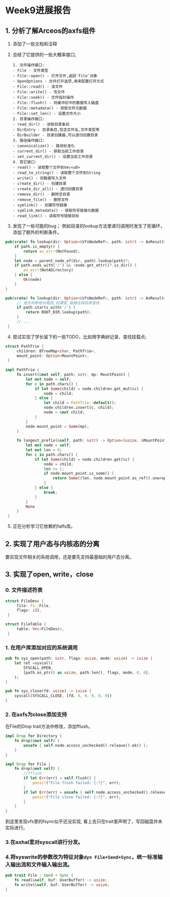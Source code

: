 # Week9进展报告

## 1. 分析了解Arceos的axfs组件

1. 添加了一些文档和注释

2. 总结了它提供的一些大概率接口;

   ```
   1. 文件操作接口:
   - File - 文件类型
   - File::open() - 打开文件,返回`File`对象
   - OpenOptions - 文件打开选项,用来配置打开方式
   - File::read() - 读文件
   - File::write() - 写文件
   - File::seek() - 文件指针操作
   - File::flush() - 将缓冲区中的数据写入磁盘
   - File::metadata() - 获取文件元数据
   - File::set_len() - 设置文件大小
   2. 目录操作接口: 
   - read_dir() - 读取目录条目
   - DirEntry - 目录条目,包含文件名,文件类型等
   - DirBuilder - 目录创建器,可以递归创建目录
   3. 路径操作接口:
   - canonicalize() - 路径标准化
   - current_dir() - 获取当前工作目录
   - set_current_dir() - 设置当前工作目录
   4. 其它接口:
   - read() - 读取整个文件到Vec<u8>
   - read_to_string() - 读取整个文件到String
   - write() - 将数据写入文件
   - create_dir() - 创建目录
   - create_dir_all() - 递归创建目录 
   - remove_dir() - 删除空目录
   - remove_file() - 删除文件
   - symlink() - 创建符号链接
   - symlink_metadata() - 获取符号链接元数据
   - read_link() - 读取符号链接目标
   ```

3. 发现了一些可能的bug；
例如目录的lookup方法里递归调用时发生了死循环，添加了额外的判断条件。
```Rust
pub(crate) fn lookup(dir: Option<&VfsNodeRef>, path: &str) -> AxResult<VfsNodeRef> {
    if path.is_empty() {
        return ax_err!(NotFound);
    }
    let node = parent_node_of(dir, path).lookup(path)?;
    if path.ends_with('/') && !node.get_attr()?.is_dir() {
        ax_err!(NotADirectory)
    } else {
        Ok(node)
    }
}
```
```Rust
pub(crate) fn lookup(dir: Option<&VfsNodeRef>, path: &str) -> AxResult<VfsNodeRef> {
     // 首先判断绝对路径,如果是,直接在根目录查找
     if path.starts_with('/') { 
         return ROOT_DIR.lookup(path); 
     }
     // ...
 }
 ```


4. 尝试实现了学长留下的一些TODO，比如用字典树记录、查找挂载点;
```Rust
struct PathTrie {
     children: BTreeMap<char, PathTrie>,
     mount_point: Option<MountPoint>,
 }
 
impl PathTrie {
     fn insert(&mut self, path: &str, mp: MountPoint) {
         let mut node = self;
         for c in path.chars() {
             if let Some(child) = node.children.get_mut(&c) {
                 node = child;
             } else {
                 let child = PathTrie::default();
                 node.children.insert(c, child);
                 node = &mut child;
             }
         }
         node.mount_point = Some(mp);
     }
 
     fn longest_prefix(&self, path: &str) -> Option<(usize, &MountPoint)> {
         let mut node = self;
         let mut len = 0;
         for c in path.chars() {
             if let Some(child) = node.children.get(&c) {
                 node = child;
                 len += 1;
                 if node.mount_point.is_some() {
                     return Some((len, node.mount_point.as_ref().unwrap()));
                 }
             } else {
                 break;
             }
         }
         None
     }
 }
```

5. 正在分析学习它依赖的fatfs库。

## 2. 实现了用户态与内核态的分离

要实现文件相关的系统调用，还是要先支持最基础的用户态分离。

## 3. 实现了open, write，close
### 0. 文件描述符表
```Rust
struct FileDesc {
     file: fs::File,
     flags: i32,
 }

struct FileTable {
     table: Vec<FileDesc>,
 }
```

### 1. 在用户库添加对应的系统调用

```Rust
pub fn sys_open(path: &str, flags: usize, mode: usize) -> isize {
    let ret =syscall(
        SYSCALL_OPEN,
        [path.as_ptr() as usize, path.len(), flags, mode, 0, 0],
    );
}

pub fn sys_close(fd: usize) -> isize {
    syscall(SYSCALL_CLOSE, [fd, 0, 0, 0, 0, 0])
}

```

### 2. 在axfs为close添加支持

在File的Drop trait方法中修改，添加fflush。

```Rust
impl Drop for Directory {
    fn drop(&mut self) {
        unsafe { self.node.access_unchecked().release().ok() };
    }
}
```

```Rust
impl Drop for File {
    fn drop(&mut self) {
        //fflush
        if let Err(err) = self.flush() {
            panic!("File flush failed: {:?}", err);
        }
        if let Err(err) = unsafe { self.node.access_unchecked().release() } {
            panic!("File close failed: {:?}", err);
        }
    }
}
```

到这里发现vfs里的fsync似乎还没实现, 看上去只在trait里声明了，写回磁盘并未实际进行。

### 3.在axhal里对syscall进行分发。
### 4.将syswrite的参数改为特征对象`dyn File+Send+Sync`，统一标准输入输出流和文件输入输出流。
```Rust
pub trait File : Send + Sync {
    fn read(&self, buf: UserBuffer) -> usize;
    fn write(&self, buf: UserBuffer) -> usize;
}
```






